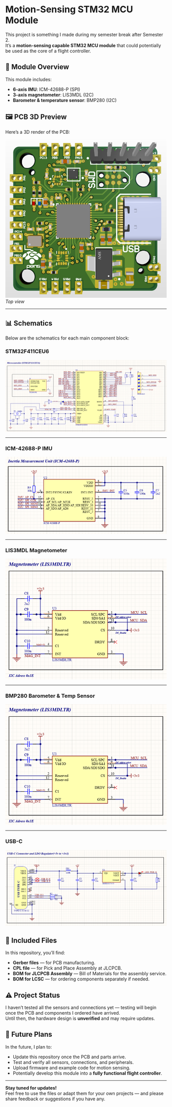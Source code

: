 # Motion-Sensing STM32 MCU Module

This project is something I made during my semester break after Semester 2.  
It’s a **motion-sensing capable STM32 MCU module** that could potentially be used as the core of a flight controller.

## 📐 Module Overview

This module includes:
- **6-axis IMU**: ICM-42688-P (SPI)
- **3-axis magnetometer**: LIS3MDL (I2C)
- **Barometer & temperature sensor**: BMP280 (I2C)


## 🖼️ PCB 3D Preview

Here’s a 3D render of the PCB:

![PCB 3D Top View](images/PCB.webp)  
*Top view*

---

## 📊 Schematics

Below are the schematics for each main component block:

### STM32F411CEU6

![STM32F411CEU6 Schematic](images/STM32.webp)

---

### ICM-42688-P IMU

![ICM-42688-P Schematic](images/IMU.webp)

---

### LIS3MDL Magnetometer

![LIS3MDL Schematic](images/Magnetometer.webp)

---

### BMP280 Barometer & Temp Sensor

![BMP280 Schematic](images/Barometer.webp)

---

### USB-C

![USB-C Schematic](images/USB-C.webp)

## 📂 Included Files

In this repository, you’ll find:
- **Gerber files** — for PCB manufacturing.
- **CPL file** — for Pick and Place Assembly at JLCPCB.
- **BOM for JLCPCB Assembly** — Bill of Materials for the assembly service.
- **BOM for LCSC** — for ordering components separately if needed.

## ⚠️ Project Status

I haven’t tested all the sensors and connections yet — testing will begin once the PCB and components I ordered have arrived.  
Until then, the hardware design is **unverified** and may require updates.

## 🔄 Future Plans

In the future, I plan to:
- Update this repository once the PCB and parts arrive.
- Test and verify all sensors, connections, and peripherals.
- Upload firmware and example code for motion sensing.
- Potentially develop this module into a **fully functional flight controller**.

---

**Stay tuned for updates!**  
Feel free to use the files or adapt them for your own projects — and please share feedback or suggestions if you have any.
